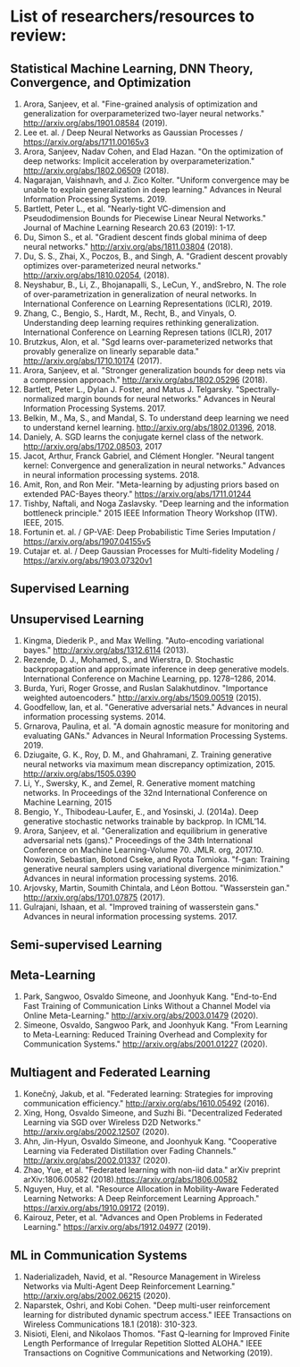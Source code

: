 # List of researchers/resources to review:

## Statistical Machine Learning, DNN Theory, Convergence, and Optimization
1. Arora, Sanjeev, et al. "Fine-grained analysis of optimization and generalization for overparameterized two-layer neural networks." http://arxiv.org/abs/1901.08584 (2019).
1. Lee et. al. / Deep Neural Networks as Gaussian Processes / https://arxiv.org/abs/1711.00165v3
1. Arora, Sanjeev, Nadav Cohen, and Elad Hazan. "On the optimization of deep networks: Implicit acceleration by overparameterization." http://arxiv.org/abs/1802.06509 (2018).
1. Nagarajan, Vaishnavh, and J. Zico Kolter. "Uniform convergence may be unable to explain generalization in deep learning." Advances in Neural Information Processing Systems. 2019.
1. Bartlett, Peter L., et al. "Nearly-tight VC-dimension and Pseudodimension Bounds for Piecewise Linear Neural Networks." Journal of Machine Learning Research 20.63 (2019): 1-17.
1. Du, Simon S., et al. "Gradient descent finds global minima of deep neural networks." http://arxiv.org/abs/1811.03804 (2018).
1. Du, S. S., Zhai, X., Poczos, B., and Singh, A. "Gradient descent provably optimizes over-parameterized neural networks." http://arxiv.org/abs/1810.02054, (2018).
1. Neyshabur, B., Li, Z., Bhojanapalli, S., LeCun, Y., andSrebro, N. The role of over-parametrization in generalization of neural networks. In International Conference on Learning Representations (ICLR), 2019.
1. Zhang, C., Bengio, S., Hardt, M., Recht, B., and Vinyals, O. Understanding deep learning requires rethinking generalization. International Conference on Learning Represen
tations (ICLR), 2017
1. Brutzkus, Alon, et al. "Sgd learns over-parameterized networks that provably generalize on linearly separable data." http://arxiv.org/abs/1710.10174 (2017).
1. Arora, Sanjeev, et al. "Stronger generalization bounds for deep nets via a compression approach." http://arxiv.org/abs/1802.05296 (2018).
1. Bartlett, Peter L., Dylan J. Foster, and Matus J. Telgarsky. "Spectrally-normalized margin bounds for neural networks." Advances in Neural Information Processing Systems. 2017.
1. Belkin, M., Ma, S., and Mandal, S. To understand deep learning we need to understand kernel learning. http://arxiv.org/abs/1802.01396, 2018.
1. Daniely, A. SGD learns the conjugate kernel class of the network. http://arxiv.org/abs/1702.08503, 2017
1. Jacot, Arthur, Franck Gabriel, and Clément Hongler. "Neural tangent kernel: Convergence and generalization in neural networks." Advances in neural information processing systems. 2018.
1. Amit, Ron, and Ron Meir. "Meta-learning by adjusting priors based on extended PAC-Bayes theory." https://arxiv.org/abs/1711.01244
1. Tishby, Naftali, and Noga Zaslavsky. "Deep learning and the information bottleneck principle." 2015 IEEE Information Theory Workshop (ITW). IEEE, 2015.
1. Fortunin et. al. / GP-VAE: Deep Probabilistic Time Series Imputation / https://arxiv.org/abs/1907.04155v5
1. Cutajar et. al. / Deep Gaussian Processes for Multi-fidelity Modeling / https://arxiv.org/abs/1903.07320v1




## Supervised Learning

## Unsupervised Learning
1. Kingma, Diederik P., and Max Welling. "Auto-encoding variational bayes." http://arxiv.org/abs/1312.6114 (2013).
1. Rezende, D. J., Mohamed, S., and Wierstra, D. Stochastic backpropagation and approximate inference in deep generative models. International Conference on Machine Learning, pp. 1278–1286, 2014.
1. Burda, Yuri, Roger Grosse, and Ruslan Salakhutdinov. "Importance weighted autoencoders." http://arxiv.org/abs/1509.00519 (2015).
1. Goodfellow, Ian, et al. "Generative adversarial nets." Advances in neural information processing systems. 2014.
1. Grnarova, Paulina, et al. "A domain agnostic measure for monitoring and evaluating GANs." Advances in Neural Information Processing Systems. 2019.
1. Dziugaite, G. K., Roy, D. M., and Ghahramani, Z. Training generative neural networks via maximum mean discrepancy optimization, 2015. http://arxiv.org/abs/1505.0390
1. Li, Y., Swersky, K., and Zemel, R. Generative moment matching networks. In Proceedings of the 32nd International Conference on Machine Learning, 2015
1. Bengio, Y., Thibodeau-Laufer, E., and Yosinski, J. (2014a). Deep generative stochastic networks trainable by backprop. In ICML’14.
1. Arora, Sanjeev, et al. "Generalization and equilibrium in generative adversarial nets (gans)." Proceedings of the 34th International Conference on Machine Learning-Volume 70. JMLR. org, 2017.10. Nowozin, Sebastian, Botond Cseke, and Ryota Tomioka. "f-gan: Training generative neural samplers using variational divergence minimization." Advances in neural information processing systems. 2016.
1. Arjovsky, Martin, Soumith Chintala, and Léon Bottou. "Wasserstein gan." http://arxiv.org/abs/1701.07875 (2017).
1. Gulrajani, Ishaan, et al. "Improved training of wasserstein gans." Advances in neural information processing systems. 2017.

## Semi-supervised Learning

## Meta-Learning
1. Park, Sangwoo, Osvaldo Simeone, and Joonhyuk Kang. "End-to-End Fast Training of Communication Links Without a Channel Model via Online Meta-Learning." http://arxiv.org/abs/2003.01479 (2020).
1. Simeone, Osvaldo, Sangwoo Park, and Joonhyuk Kang. "From Learning to Meta-Learning: Reduced Training Overhead and Complexity for Communication Systems." http://arxiv.org/abs/2001.01227 (2020).

## Multiagent and Federated Learning
1. Konečný, Jakub, et al. "Federated learning: Strategies for improving communication efficiency." http://arxiv.org/abs/1610.05492 (2016).
1. Xing, Hong, Osvaldo Simeone, and Suzhi Bi. "Decentralized Federated Learning via SGD over Wireless D2D Networks." http://arxiv.org/abs/2002.12507 (2020).
1. Ahn, Jin-Hyun, Osvaldo Simeone, and Joonhyuk Kang. "Cooperative Learning via Federated Distillation over Fading Channels." http://arxiv.org/abs/2002.01337 (2020).
1. Zhao, Yue, et al. "Federated learning with non-iid data." arXiv preprint arXiv:1806.00582 (2018).https://arxiv.org/abs/1806.00582
1. Nguyen, Huy, et al. "Resource Allocation in Mobility-Aware Federated Learning Networks: A Deep Reinforcement Learning Approach." https://arxiv.org/abs/1910.09172 (2019).
1. Kairouz, Peter, et al. "Advances and Open Problems in Federated Learning." https://arxiv.org/abs/1912.04977 (2019).

## ML in Communication Systems
1. Naderializadeh, Navid, et al. "Resource Management in Wireless Networks via Multi-Agent Deep Reinforcement Learning." http://arxiv.org/abs/2002.06215 (2020).
1. Naparstek, Oshri, and Kobi Cohen. "Deep multi-user reinforcement learning for distributed dynamic spectrum access." IEEE Transactions on Wireless Communications 18.1 (2018): 310-323.
1. Nisioti, Eleni, and Nikolaos Thomos. "Fast Q-learning for Improved Finite Length Performance of Irregular Repetition Slotted ALOHA." IEEE Transactions on Cognitive Communications and Networking (2019).

